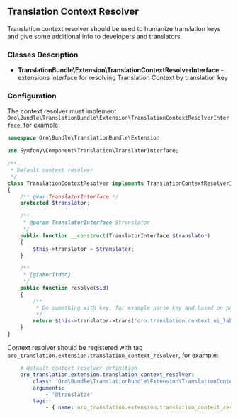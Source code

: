 Translation Context Resolver
-------------

Translation context resolver should be used to humanize translation keys and give some additional info to developers and translators.


### Classes Description

* **TranslationBundle\Extension\TranslationContextResolverInterface** - extensions interface for resolving Translation Context by translation key


### Configuration

The context resolver must implement `Oro\Bundle\TranslationBundle\Extension\TranslationContextResolverInterface`, for example:
```php
namespace Oro\Bundle\TranslationBundle\Extension;

use Symfony\Component\Translation\TranslatorInterface;

/**
 * Default context resolver
 */
class TranslationContextResolver implements TranslationContextResolverInterface
{
    /** @var TranslatorInterface */
    protected $translator;

    /**
     * @param TranslatorInterface $translator
     */
    public function __construct(TranslatorInterface $translator)
    {
        $this->translator = $translator;
    }

    /**
     * {@inheritdoc}
     */
    public function resolve($id)
    {
        /**
         * Do something with key, for example parse key and based on parsed data prepare context string
         */    
        return $this->translator->trans('oro.translation.context.ui_label');
    }
}
```

Context resolver should be registered with tag `oro_translation.extension.translation_context_resolver`, for example:

```yml
    # default context resolver definition
    oro_translation.extension.translation_context_resolver:
        class: 'Oro\Bundle\TranslationBundle\Extension\TranslationContextResolver'
        arguments:
            - '@translator'
        tags:
            - { name: oro_translation.extension.translation_context_resolver, priority: 100 }
```
